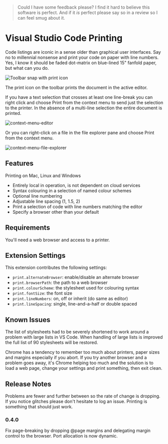 > Could I have some feedback please? I find it hard to believe this software is perfect. And if it _is_ perfect please say so in a review so I can feel smug about it.

# Visual Studio Code Printing

Code listings are iconic in a sense older than graphical user interfaces. Say no to millennial nonsense and print your code on paper with line numbers. Yes, I know it should be faded dot-matrix on blue-lined 15" fanfold paper, but what can you do.

![Toolbar snap with print icon](https://user-images.githubusercontent.com/5498936/53408273-d853d480-3a09-11e9-8936-d37189dce8c5.PNG)

The print icon on the toolbar prints the document in the active editor.

If you have a text selection that crosses at least one line-break you can right click and choose Print from the context menu to send just the selection to the printer. In the absence of a multi-line selection the entire document is printed.

![context-menu-editor](https://user-images.githubusercontent.com/5498936/53408378-05a08280-3a0a-11e9-8e88-0088089e0d07.png)

Or you can right-click on a file in the file explorer pane and choose Print from the context menu.

![context-menu-file-explorer](https://user-images.githubusercontent.com/5498936/53408376-05a08280-3a0a-11e9-9912-31e869db64d5.png)

## Features

Printing on Mac, Linux and Windows
* Entirely local in operation, is not dependent on cloud services 
* Syntax colouring in a selection of named colour schemes
* Optional line numbering
* Adjustable line spacing (1, 1.5, 2)
* Print a selection of code with line numbers matching the editor
* Specify a browser other than your default 

## Requirements

You'll need a web browser and access to a printer.

## Extension Settings

This extension contributes the following settings:

* `print.alternateBrowser`: enable/disable an alternate browser
* `print.browserPath`: the path to a web browser
* `print.colourScheme`: the stylesheet used for colouring syntax
* `print.fontSize`: the font size 
* `print.lineNumbers`: on, off or inherit (do same as editor)
* `print.lineSpacing`: single, line-and-a-half or double spaced

## Known Issues

The list of stylesheets had to be severely shortened to work around a problem with large lists in VS Code. When handling of large lists is improved the full list of 90 stylesheets will be restored.

Chrome has a tendency to remember too much about printers, paper sizes and margins especially if you abort. If you try another browser and a problem goes away, it's Chrome helping too much and the solution is to load a web page, change your settings and print something, then exit clean. 

## Release Notes

Problems are fewer and further between so the rate of change is dropping. If you notice glitches please don't hesitate to log an issue. Printing is something that should just work.

### 0.4.0

Fix page-breaking by dropping @page margins and delegating margin control to the browser. 
Port allocation is now dynamic.
